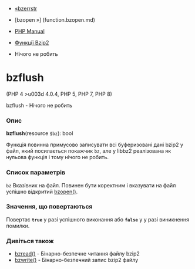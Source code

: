 - [«bzerrstr](function.bzerrstr.md)
- [bzopen »] (function.bzopen.md)

- [PHP Manual](index.md)
- [Функції Bzip2](ref.bzip2.md)
-   Нічого не робить

# bzflush

(PHP 4 \>u003d 4.0.4, PHP 5, PHP 7, PHP 8)

bzflush - Нічого не робить

### Опис

**bzflush**(resource `$bz`): bool

Функція повинна примусово записувати всі буферизовані дані bzip2
у файл, який посилається покажчик `bz`, але у libbz2 реалізована як
нульова функція і тому нічого не робить.

### Список параметрів

`bz`
Вказівник на файл. Повинен бути коректним і вказувати на файл успішно
відкритий [bzopen()](function.bzopen.md).

### Значення, що повертаються

Повертає **`true`** у разі успішного виконання або **`false`** у
у разі виникнення помилки.

### Дивіться також

- [bzread()](function.bzread.md) - Бінарно-безпечне читання файлу
bzip2
- [bzwrite()](function.bzwrite.md) - Бінарно-безпечний запис bzip2
файлу
